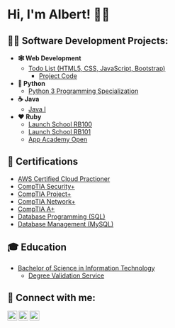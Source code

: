 <h1>Hi, I'm Albert! 👋🏼

<h2>👨‍💻 Software Development Projects:</h2>

- <b>🕸 Web Development</b>
  - [Todo List (HTML5, CSS, JavaScript, Bootstrap)](https://chekhov.netlify.app/index.html)
    - [Project Code](https://github.com/albertintech/FirstProject)
- <b>🐍 Python</b>
  - [Python 3 Programming Specialization](https://github.com/albertintech/Python_3_Programming_Specialization)
- <b>☕️ Java</b>
  - [Java I](https://github.com/albertintech/Java-I)
- <b>❤️ Ruby</b>
  - [Launch School RB100](https://github.com/albertintech/RB100)
  - [Launch School RB101](https://github.com/albertintech/RB101)
  - [App Academy Open](https://github.com/albertintech/App-Academy-Open)

<h2>📄 Certifications</h2>

- [AWS Certified Cloud Practioner](https://www.credly.com/users/albert-e-ramos/badges)
- [CompTIA Security+](https://www.credly.com/users/albert-e-ramos/badges)
- [CompTIA Project+](https://www.credly.com/users/albert-e-ramos/badges)
- [CompTIA Network+](https://www.credly.com/users/albert-e-ramos/badges)
- [CompTIA A+](https://www.credly.com/users/albert-e-ramos/badges)
- [Database Programming (SQL)](https://www.credly.com/users/albert-e-ramos/badges)
- [Database Management (MySQL)](https://www.credly.com/users/albert-e-ramos/badges)
  
<h2>🎓 Education</h2>

- [Bachelor of Science in Information Technology](https://diplomasondemandweb.com/validate)
  - [Degree Validation Service](https://diplomasondemandweb.com/validate)

<h2> 🤳 Connect with me:</h2>

[<img align="left" alt="AlbertRamos | Twitter" width="22px" src="https://cdn.jsdelivr.net/npm/simple-icons@v3/icons/twitter.svg" />][twitter]
[<img align="left" alt="AlbertRamos | LinkedIn" width="22px" src="https://cdn.jsdelivr.net/npm/simple-icons@v3/icons/linkedin.svg" />][linkedin]
[<img align="left" alt="AlbertRamos | Instagram" width="22px" src="https://cdn.jsdelivr.net/npm/simple-icons@v3/icons/instagram.svg" />][instagram]

[twitter]: https://twitter.com/albertintech
[instagram]: https://www.instagram.com/albertintech/
[linkedin]: https://linkedin.com/in/albert-e-ramos

<!--
**albertintech/albertintech** is a ✨ _special_ ✨ repository because its `README.md` (this file) appears on your GitHub profile.

Here are some ideas to get you started:

- 🔭 I’m currently working on ...
- 🌱 I’m currently learning ...
- 👯 I’m looking to collaborate on ...
- 🤔 I’m looking for help with ...
- 💬 Ask me about ...
- 📫 How to reach me: ...
- 😄 Pronouns: ...
- ⚡ Fun fact: ...
-->
